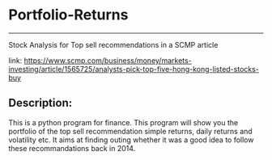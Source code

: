 # Portfolio-Returns
---
Stock Analysis for Top sell recommendations in a SCMP article

link: https://www.scmp.com/business/money/markets-investing/article/1565725/analysts-pick-top-five-hong-kong-listed-stocks-buy
## Description:

This is a python program for finance.
This program will show you the portfolio of the top sell recommendation simple returns, daily returns and volatility etc. It aims at finding outing whether it was a good idea to follow these recommandations back in 2014.
